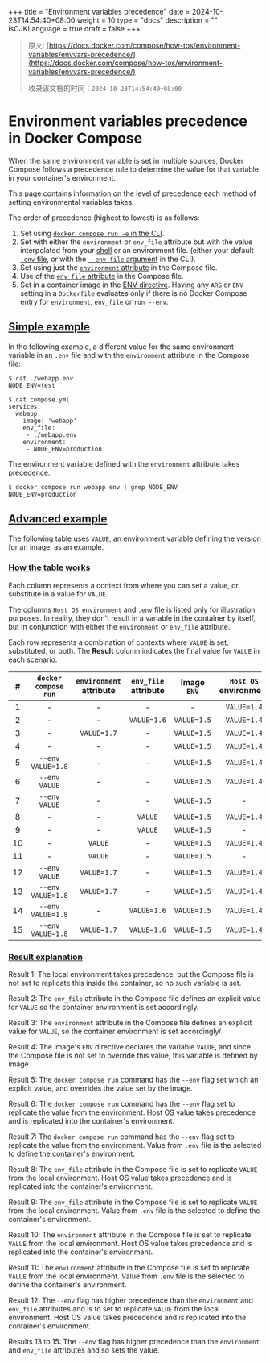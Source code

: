 +++
title = "Environment variables precedence"
date = 2024-10-23T14:54:40+08:00
weight = 10
type = "docs"
description = ""
isCJKLanguage = true
draft = false
+++

> 原文: [https://docs.docker.com/compose/how-tos/environment-variables/envvars-precedence/](https://docs.docker.com/compose/how-tos/environment-variables/envvars-precedence/)
>
> 收录该文档的时间：`2024-10-23T14:54:40+08:00`

# Environment variables precedence in Docker Compose

When the same environment variable is set in multiple sources, Docker Compose follows a precedence rule to determine the value for that variable in your container's environment.

This page contains information on the level of precedence each method of setting environmental variables takes.

The order of precedence (highest to lowest) is as follows:

1. Set using [`docker compose run -e` in the CLI](https://docs.docker.com/compose/how-tos/environment-variables/set-environment-variables/#set-environment-variables-with-docker-compose-run---env).
2. Set with either the `environment` or `env_file` attribute but with the value interpolated from your [shell](https://docs.docker.com/compose/how-tos/environment-variables/variable-interpolation/#substitute-from-the-shell) or an environment file. (either your default [`.env` file](https://docs.docker.com/compose/how-tos/environment-variables/variable-interpolation/#env-file), or with the [`--env-file` argument](https://docs.docker.com/compose/how-tos/environment-variables/variable-interpolation/#substitute-with---env-file) in the CLI).
3. Set using just the [`environment` attribute](https://docs.docker.com/compose/how-tos/environment-variables/set-environment-variables/#use-the-environment-attribute) in the Compose file.
4. Use of the [`env_file` attribute](https://docs.docker.com/compose/how-tos/environment-variables/set-environment-variables/#use-the-env_file-attribute) in the Compose file.
5. Set in a container image in the [ENV directive](https://docs.docker.com/reference/dockerfile/#env). Having any `ARG` or `ENV` setting in a `Dockerfile` evaluates only if there is no Docker Compose entry for `environment`, `env_file` or `run --env`.

## [Simple example](https://docs.docker.com/compose/how-tos/environment-variables/envvars-precedence/#simple-example)

In the following example, a different value for the same environment variable in an `.env` file and with the `environment` attribute in the Compose file:



```console
$ cat ./webapp.env
NODE_ENV=test

$ cat compose.yml
services:
  webapp:
    image: 'webapp'
    env_file:
     - ./webapp.env
    environment:
     - NODE_ENV=production
```

The environment variable defined with the `environment` attribute takes precedence.



```console
$ docker compose run webapp env | grep NODE_ENV
NODE_ENV=production
```

## [Advanced example](https://docs.docker.com/compose/how-tos/environment-variables/envvars-precedence/#advanced-example)

The following table uses `VALUE`, an environment variable defining the version for an image, as an example.

### [How the table works](https://docs.docker.com/compose/how-tos/environment-variables/envvars-precedence/#how-the-table-works)

Each column represents a context from where you can set a value, or substitute in a value for `VALUE`.

The columns `Host OS environment` and `.env` file is listed only for illustration purposes. In reality, they don't result in a variable in the container by itself, but in conjunction with either the `environment` or `env_file` attribute.

Each row represents a combination of contexts where `VALUE` is set, substituted, or both. The **Result** column indicates the final value for `VALUE` in each scenario.

|  #   | `docker compose run` | `environment` attribute | `env_file` attribute | Image `ENV` | `Host OS` environment | `.env` file |      |     Result      |
| :--: | :------------------: | :---------------------: | :------------------: | :---------: | :-------------------: | :---------: | :--: | :-------------: |
|  1   |          -           |            -            |          -           |      -      |      `VALUE=1.4`      | `VALUE=1.3` |      |        -        |
|  2   |          -           |            -            |     `VALUE=1.6`      | `VALUE=1.5` |      `VALUE=1.4`      |      -      |      | **`VALUE=1.6`** |
|  3   |          -           |       `VALUE=1.7`       |          -           | `VALUE=1.5` |      `VALUE=1.4`      |      -      |      | **`VALUE=1.7`** |
|  4   |          -           |            -            |          -           | `VALUE=1.5` |      `VALUE=1.4`      | `VALUE=1.3` |      | **`VALUE=1.5`** |
|  5   |  `--env VALUE=1.8`   |            -            |          -           | `VALUE=1.5` |      `VALUE=1.4`      | `VALUE=1.3` |      | **`VALUE=1.8`** |
|  6   |    `--env VALUE`     |            -            |          -           | `VALUE=1.5` |      `VALUE=1.4`      | `VALUE=1.3` |      | **`VALUE=1.4`** |
|  7   |    `--env VALUE`     |            -            |          -           | `VALUE=1.5` |           -           | `VALUE=1.3` |      | **`VALUE=1.3`** |
|  8   |          -           |            -            |       `VALUE`        | `VALUE=1.5` |      `VALUE=1.4`      | `VALUE=1.3` |      | **`VALUE=1.4`** |
|  9   |          -           |            -            |       `VALUE`        | `VALUE=1.5` |           -           | `VALUE=1.3` |      | **`VALUE=1.3`** |
|  10  |          -           |         `VALUE`         |          -           | `VALUE=1.5` |      `VALUE=1.4`      | `VALUE=1.3` |      | **`VALUE=1.4`** |
|  11  |          -           |         `VALUE`         |          -           | `VALUE=1.5` |           -           | `VALUE=1.3` |      | **`VALUE=1.3`** |
|  12  |    `--env VALUE`     |       `VALUE=1.7`       |          -           | `VALUE=1.5` |      `VALUE=1.4`      | `VALUE=1.3` |      | **`VALUE=1.4`** |
|  13  |  `--env VALUE=1.8`   |       `VALUE=1.7`       |          -           | `VALUE=1.5` |      `VALUE=1.4`      | `VALUE=1.3` |      | **`VALUE=1.8`** |
|  14  |  `--env VALUE=1.8`   |            -            |     `VALUE=1.6`      | `VALUE=1.5` |      `VALUE=1.4`      | `VALUE=1.3` |      | **`VALUE=1.8`** |
|  15  |  `--env VALUE=1.8`   |       `VALUE=1.7`       |     `VALUE=1.6`      | `VALUE=1.5` |      `VALUE=1.4`      | `VALUE=1.3` |      | **`VALUE=1.8`** |

### [Result explanation](https://docs.docker.com/compose/how-tos/environment-variables/envvars-precedence/#result-explanation)

Result 1: The local environment takes precedence, but the Compose file is not set to replicate this inside the container, so no such variable is set.

Result 2: The `env_file` attribute in the Compose file defines an explicit value for `VALUE` so the container environment is set accordingly.

Result 3: The `environment` attribute in the Compose file defines an explicit value for `VALUE`, so the container environment is set accordingly/

Result 4: The image's `ENV` directive declares the variable `VALUE`, and since the Compose file is not set to override this value, this variable is defined by image

Result 5: The `docker compose run` command has the `--env` flag set which an explicit value, and overrides the value set by the image.

Result 6: The `docker compose run` command has the `--env` flag set to replicate the value from the environment. Host OS value takes precedence and is replicated into the container's environment.

Result 7: The `docker compose run` command has the `--env` flag set to replicate the value from the environment. Value from `.env` file is the selected to define the container's environment.

Result 8: The `env_file` attribute in the Compose file is set to replicate `VALUE` from the local environment. Host OS value takes precedence and is replicated into the container's environment.

Result 9: The `env_file` attribute in the Compose file is set to replicate `VALUE` from the local environment. Value from `.env` file is the selected to define the container's environment.

Result 10: The `environment` attribute in the Compose file is set to replicate `VALUE` from the local environment. Host OS value takes precedence and is replicated into the container's environment.

Result 11: The `environment` attribute in the Compose file is set to replicate `VALUE` from the local environment. Value from `.env` file is the selected to define the container's environment.

Result 12: The `--env` flag has higher precedence than the `environment` and `env_file` attributes and is to set to replicate `VALUE` from the local environment. Host OS value takes precedence and is replicated into the container's environment.

Results 13 to 15: The `--env` flag has higher precedence than the `environment` and `env_file` attributes and so sets the value.
